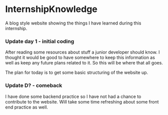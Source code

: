 # InternshipKnowledge

A blog style website showing the things I have learned during this internship.

### Update day 1 - initial coding

After reading some resources about stuff a junior developer should know. I thought it would be good to have somewhere to keep this information as well as keep any future plans related to it.
So this will be where that all goes. 

The plan for today is to get some basic structuring of the website up.


### Update D? - comeback

I have done some backend practice so I have not had a chance to contribute to the website. Will take some time refreshing about some front end practice as well.

